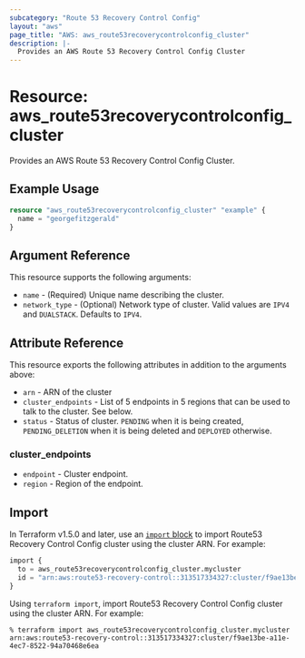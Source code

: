 ```yaml
---
subcategory: "Route 53 Recovery Control Config"
layout: "aws"
page_title: "AWS: aws_route53recoverycontrolconfig_cluster"
description: |-
  Provides an AWS Route 53 Recovery Control Config Cluster
---
```


# Resource: aws_route53recoverycontrolconfig_cluster

Provides an AWS Route 53 Recovery Control Config Cluster.

## Example Usage

```terraform
resource "aws_route53recoverycontrolconfig_cluster" "example" {
  name = "georgefitzgerald"
}
```

## Argument Reference

This resource supports the following arguments:

* `name` - (Required) Unique name describing the cluster.
* `network_type` - (Optional) Network type of cluster. Valid values are `IPV4` and `DUALSTACK`. Defaults to `IPV4`.

## Attribute Reference

This resource exports the following attributes in addition to the arguments above:

* `arn` - ARN of the cluster
* `cluster_endpoints` - List of 5 endpoints in 5 regions that can be used to talk to the cluster. See below.
* `status` - Status of cluster. `PENDING` when it is being created, `PENDING_DELETION` when it is being deleted and `DEPLOYED` otherwise.

### cluster_endpoints

* `endpoint` - Cluster endpoint.
* `region` - Region of the endpoint.

## Import

In Terraform v1.5.0 and later, use an [`import` block](https://developer.hashicorp.com/terraform/language/import) to import Route53 Recovery Control Config cluster using the cluster ARN. For example:

```terraform
import {
  to = aws_route53recoverycontrolconfig_cluster.mycluster
  id = "arn:aws:route53-recovery-control::313517334327:cluster/f9ae13be-a11e-4ec7-8522-94a70468e6ea"
}
```

Using `terraform import`, import Route53 Recovery Control Config cluster using the cluster ARN. For example:

```console
% terraform import aws_route53recoverycontrolconfig_cluster.mycluster arn:aws:route53-recovery-control::313517334327:cluster/f9ae13be-a11e-4ec7-8522-94a70468e6ea
```
